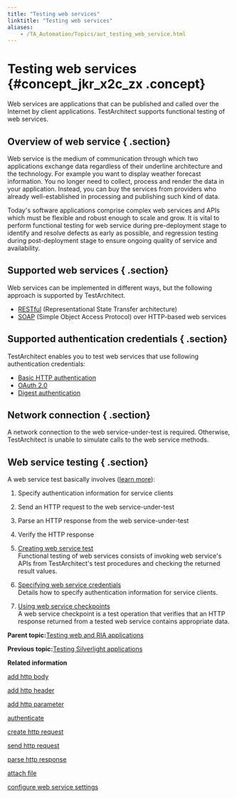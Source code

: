 ```yaml
--- 
title: "Testing web services"
linktitle: "Testing web services"
aliases: 
    - /TA_Automation/Topics/aut_testing_web_service.html
---
```

# Testing web services {#concept_jkr_x2c_zx .concept}

Web services are applications that can be published and called over the Internet by client applications. TestArchitect supports functional testing of web services.

## Overview of web service { .section}

Web service is the medium of communication through which two applications exchange data regardless of their underline architecture and the technology. For example you want to display weather forecast information. You no longer need to collect, process and render the data in your application. Instead, you can buy the services from providers who already well-established in processing and publishing such kind of data.

Today's software applications comprise complex web services and APIs which must be flexible and robust enough to scale and grow. It is vital to perform functional testing for web service during pre-deployment stage to identify and resolve defects as early as possible, and regression testing during post-deployment stage to ensure ongoing quality of service and availability.

## Supported web services { .section}

Web services can be implemented in different ways, but the following approach is supported by TestArchitect.

-   [RESTful](http://docs.oracle.com/javaee/6/tutorial/doc/gijqy.html) \(Representational State Transfer architecture\)
-   [SOAP](https://www.w3schools.com/xml/xml_soap.asp) \(Simple Object Access Protocol\) over HTTP-based web services

## Supported authentication credentials { .section}

TestArchitect enables you to test web services that use following authentication credentials:

-   [Basic HTTP authentication](https://tools.ietf.org/html/rfc7617)
-   [OAuth 2.0](https://oauth.net/2/)
-   [Digest authentication](https://tools.ietf.org/html/rfc2617#section-3)

## Network connection { .section}

A network connection to the web service-under-test is required. Otherwise, TestArchitect is unable to simulate calls to the web service methods.

## Web service testing { .section}

A web service test basically involves \([learn more](aut_testing_web_service_creating_test.md#section_l5x_qrm_1y)\):

1.  Specify authentication information for service clients
2.  Send an HTTP request to the web service-under-test
3.  Parse an HTTP response from the web service-under-test
4.  Verify the HTTP response

1.  [Creating web service test](../../TA_Automation/Topics/aut_testing_web_service_creating_test.html)  
Functional testing of web services consists of invoking web service's APIs from TestArchitect's test procedures and checking the returned result values.
2.  [Specifying web service credentials](../../TA_Automation/Topics/aut_testing_web_service_specifying_credentials.html)  
Details how to specify authentication information for service clients.
3.  [Using web service checkpoints](../../TA_Automation/Topics/aut_testing_web_service_using_checkpoints.html)  
A web service checkpoint is a test operation that verifies that an HTTP response returned from a tested web service contains appropriate data.

**Parent topic:**[Testing web and RIA applications](../../TA_Automation/Topics/aut_app_testing_web_RIA.html)

**Previous topic:**[Testing Silverlight applications](../../TA_Automation/Topics/aut_app_testing_Silverlight_apps.html)

**Related information**  


[add http body](../../TA_Automation/Topics/bia_add_http_body.html)

[add http header](../../TA_Automation/Topics/bia_add_http_header.html)

[add http parameter](../../TA_Automation/Topics/bia_add_http_parameter.html)

[authenticate](../../TA_Automation/Topics/bia_authenticate.html)

[create http request](../../TA_Automation/Topics/bia_create_http_request.html)

[send http request](../../TA_Automation/Topics/bia_send_http_request.html)

[parse http response](../../TA_Automation/Topics/bia_parse_http_response.html)

[attach file](../../TA_Automation/Topics/bia_attach_file.html)

[configure web service settings](../../TA_Automation/Topics/bia_configure_web_service_settings.html)

